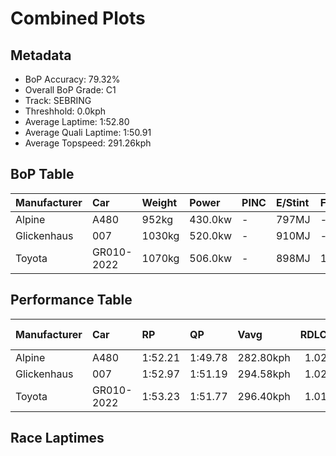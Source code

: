 # Combined Plots

## Metadata

- BoP Accuracy: 79.32%
- Overall BoP Grade: C1
- Track: SEBRING
- Threshhold: 0.0kph
- Average Laptime: 1:52.80
- Average Quali Laptime: 1:50.91
- Average Topspeed: 291.26kph

## BoP Table
| Manufacturer   | Car        | Weight   | Power   | PINC   | E/Stint   | FDS    | RDP    | QDP    | TDP    |
|:---------------|:-----------|:---------|:--------|:-------|:----------|:-------|:-------|:-------|:-------|
| Alpine         | A480       | 952kg    | 430.0kw | -      | 797MJ     | -      | 51.55% | 50.00% | 70.50% |
| Glickenhaus    | 007        | 1030kg   | 520.0kw | -      | 910MJ     | -      | 45.60% | 50.00% | 69.65% |
| Toyota         | GR010-2022 | 1070kg   | 506.0kw | -      | 898MJ     | 190kph | 51.64% | 50.00% | 10.34% |

## Performance Table
| Manufacturer   | Car        | RP      | QP      | Vavg      |   RDLC | BOP-Grade   | Match   |
|:---------------|:-----------|:--------|:--------|:----------|-------:|:------------|:--------|
| Alpine         | A480       | 1:52.21 | 1:49.78 | 282.80kph |   1.02 | -B1         | 87.00%  |
| Glickenhaus    | 007        | 1:52.97 | 1:51.19 | 294.58kph |   1.02 | +B2         | 84.09%  |
| Toyota         | GR010-2022 | 1:53.23 | 1:51.77 | 296.40kph |   1.01 | +D1         | 66.88%  |

## Race Laptimes
<div>                        <script type="text/javascript">window.PlotlyConfig = {MathJaxConfig: 'local'};</script>
        <script charset="utf-8" src="https://cdn.plot.ly/plotly-3.0.1.min.js"></script>                <div id="e0410d00-b90f-48a1-b5f9-2fab3c4a5364" class="plotly-graph-div" style="height:100%; width:100%;"></div>            <script type="text/javascript">                window.PLOTLYENV=window.PLOTLYENV || {};                                if (document.getElementById("e0410d00-b90f-48a1-b5f9-2fab3c4a5364")) {                    Plotly.newPlot(                        "e0410d00-b90f-48a1-b5f9-2fab3c4a5364",                        [{"box":{"visible":true},"line":{"color":"rgb(128,181,255)"},"name":"A480","points":false,"y":[111.66257425788696,111.29154821664737,110.83310234103351,110.97033115080706,111.32306001741019,111.46130533688577,112.32127254480001,111.89027243114086,111.87197525650438,111.56702234589649,112.13220174022312,111.77134079600378,111.62597990861403,112.79801559505034,112.79394955624224,112.71161227037811,112.81936229879288,112.42190700530061,112.99420196754141,112.36193293288106,111.95634556177257,112.49814523295258,112.82444484730301,111.8801073341206,112.53270656282147,112.74820661965106,112.02038567300022,112.33550368062838,112.14033381783933,111.70933370418018,112.45545182546746,112.91084817197526,112.96472318618265,112.4137749276844,112.41987398589656,112.69636462484772,111.3738855025115,111.46232184658778,112.29281027314326,112.64858866885248,112.9199967592935,112.17591165741024,112.13321824992514,111.17363309121231,112.65265470766059,112.94947554065227,112.29687631195138,112.38124661721956,112.3090744283757,112.34871830675472,112.16473005068796,112.43003908291682,112.94642601154618,112.7421075614389,112.29484329254733,111.5395765839418,111.71543276239234,111.92483376100975,111.43284306522901,112.35481736496688,111.37286899280946,112.99623498694547,112.39954379185603,112.23893525893587,112.54795420835187,112.53880562103363,112.13626777903121,112.14846589545553,112.06409559018735,112.1006899394603,112.82241182789899,112.45138578665937,112.60182922255926,112.33245415152231,112.3294046224162,112.46764994189178,111.73779597583692,112.30602489926962,112.69839764425176,112.94642601154618,112.93626091452592,111.92991630951988,111.69002001984168,111.91975121249962,111.70120162656397,111.40031475476418,112.84782457044963,111.65444218027076,111.80183608706456,112.67501792110515,111.33830766294058,112.86815476449016,111.78048938332202,112.04884794465696,112.37819708811348,111.95837858117662,112.51644240758905,111.89332196024692,112.98098734141507,112.57844949941266],"type":"violin"},{"box":{"visible":true},"line":{"color":"rgb(255,85,0)"},"name":"007","points":false,"y":[112.44122068963912,112.54388816954378,112.29890933135542,111.94719697445431,111.93398234832799,112.19929138055686,112.55506977626607,113.18937183033047,112.5794660091147,112.2013243999609,112.52864052401337,113.22494966990138,113.45976341106945,113.3723435766952,112.76650379428753,112.92202977869755,113.1365133258251,113.55226579395385,112.86002268687395,112.99725149664751,112.97590479290494,112.81631276968682,113.12634822880484,112.8122467308787,112.862055706278,113.16090955867374,113.75353471495507,112.99826800634952,113.05417603996098,113.78809604482396,113.23104872811354,113.70677526866186,113.20766900496695,113.39673980954385,112.74109105173686,113.38047565431141,113.42011953269044,113.67627997760107,113.80334369035435,112.73702501292877,113.37539310580127,113.17920673331021,113.63663609922203,113.10093548625419,113.77386490899559,113.11008407357241,113.51872097378698,113.57869504620655,112.66180329497881,113.26256052887636,113.00843310336978,113.58784363352477,113.70372573955578,113.02368074890018,113.41503698418032,113.51668795438293,113.48314313421606,113.37945914460938,112.6496051785545,113.6193554342876,112.98911941903128,112.47679852921004,112.88340241002055,112.90576562346513,112.67705094050922,112.83359343462126,112.25824894327438,112.9047491137631,111.89535497965099,112.75328916816117,113.61630590518152,113.27679166470473,113.28187421321486,112.70246368305988,113.06535764668325,111.702218136266,113.286956761725,112.06714511929343,113.68644507462133,112.65773725617072,111.71543276239234,112.05088096406101,113.32456762069998,112.05901304167723,112.6109778098775,112.79699908534832,112.70957925097404,112.00717104687388],"type":"violin"},{"box":{"visible":true},"line":{"color":"rgb(26,1,0)"},"name":"GR010-2022","points":false,"y":[113.51973748348901,112.84884108015164,112.85189060925774,112.55506977626607,112.50932683967487,112.73804152263078,113.34489781474048,112.62622545540789,113.07145670489541,112.27552960820883,112.0966239006522,112.23995176863791,113.7047422492578,113.6549332738585,113.1131336026785,113.14871144224942,112.81936229879288,112.15964750217782,113.09077038923391,113.15582701016359,113.09585293774404,113.55023277454981,113.73828706942466,113.30220440725539,112.95354157946036,113.34998036325062,113.79521161273814,113.59394269173693,113.16904163628995,113.81147576797055,112.99928451605155,112.73905803233282,113.22088363109329,113.3337162080182,113.76268330227329,112.69738113454973,112.68924905693353,112.93321138541982,113.42723510060463,113.50957238646875,113.60004174994909,112.85290711895978,112.93931044363198,112.65875376587275,113.25442845126014,113.2523954318561,113.27272562589661,113.69457715223754,113.74438612763682,113.63155355071191,113.5847941044187,112.65672074646868,113.41300396477625,113.69762668134362,113.69559366193955,113.42926812000867,113.46281294017555,113.44756529464513,113.6386691186261,112.88543542942459,112.54287165984175,112.17692816711227,112.46053437397761,112.59471365464508,113.31643554308376,113.49534125064038,113.31846856248782,112.93931044363198,112.81123022117669,112.99725149664751,112.48086456801813,112.89865005555095,113.3723435766952,113.209702024371,113.23816429602773,113.34794734384657,113.27679166470473,112.75532218756524,112.82444484730301,112.7614212457774,113.70372573955578,112.71669481888823,113.36726102818508,113.64985072534839,113.7006762104497,113.7972446321422,113.53701814842346,113.15277748105751,113.76878236048545,113.78403000601585,113.80334369035435,113.29813836844728,113.80740972916246,113.44858180434717,113.66509837087878,113.77081537988951,113.76776585078343,113.51973748348901,113.74235310823279,113.7047422492578,113.72507244329833,113.25544496096218,112.8386759831314,113.19343786913856,113.25544496096218,112.77463587190374,113.56141438127209,113.17412418480006,113.27984119381081,113.0592585884711,113.19445437884059,113.26357703857839,113.45163133345326,113.6620488417727,113.74032008882872,113.76674934108141,113.5847941044187,113.66408186117674,113.56446391037817,113.65290025445447,113.62342147309569,113.80842623886448,113.69965970074767,113.61732241488353,113.43536717822083,113.55124928425182,112.8773033518084,113.6193554342876,112.79801559505034,112.9199967592935,113.6386691186261,113.39470679013978,113.63358657011595,113.6152893954795,113.43638368792286,113.61020684696936,113.75760075376317,113.36522800878102,113.64578468654027,113.2605275094723,113.1131336026785,113.65188374475242,113.10398501536025,113.01859820039004,112.77056983309562,113.02164772949614,112.82546135700505,113.05519254966299,112.69128207633757,112.23486922012778,112.60487875166535,112.68619952782744,113.33778224682631,113.42418557149854,113.72812197240441,112.34465226794663,112.67400141140313],"type":"violin"}],                        {"template":{"data":{"histogram2dcontour":[{"type":"histogram2dcontour","colorbar":{"outlinewidth":0,"ticks":""},"colorscale":[[0.0,"#0d0887"],[0.1111111111111111,"#46039f"],[0.2222222222222222,"#7201a8"],[0.3333333333333333,"#9c179e"],[0.4444444444444444,"#bd3786"],[0.5555555555555556,"#d8576b"],[0.6666666666666666,"#ed7953"],[0.7777777777777778,"#fb9f3a"],[0.8888888888888888,"#fdca26"],[1.0,"#f0f921"]]}],"choropleth":[{"type":"choropleth","colorbar":{"outlinewidth":0,"ticks":""}}],"histogram2d":[{"type":"histogram2d","colorbar":{"outlinewidth":0,"ticks":""},"colorscale":[[0.0,"#0d0887"],[0.1111111111111111,"#46039f"],[0.2222222222222222,"#7201a8"],[0.3333333333333333,"#9c179e"],[0.4444444444444444,"#bd3786"],[0.5555555555555556,"#d8576b"],[0.6666666666666666,"#ed7953"],[0.7777777777777778,"#fb9f3a"],[0.8888888888888888,"#fdca26"],[1.0,"#f0f921"]]}],"heatmap":[{"type":"heatmap","colorbar":{"outlinewidth":0,"ticks":""},"colorscale":[[0.0,"#0d0887"],[0.1111111111111111,"#46039f"],[0.2222222222222222,"#7201a8"],[0.3333333333333333,"#9c179e"],[0.4444444444444444,"#bd3786"],[0.5555555555555556,"#d8576b"],[0.6666666666666666,"#ed7953"],[0.7777777777777778,"#fb9f3a"],[0.8888888888888888,"#fdca26"],[1.0,"#f0f921"]]}],"contourcarpet":[{"type":"contourcarpet","colorbar":{"outlinewidth":0,"ticks":""}}],"contour":[{"type":"contour","colorbar":{"outlinewidth":0,"ticks":""},"colorscale":[[0.0,"#0d0887"],[0.1111111111111111,"#46039f"],[0.2222222222222222,"#7201a8"],[0.3333333333333333,"#9c179e"],[0.4444444444444444,"#bd3786"],[0.5555555555555556,"#d8576b"],[0.6666666666666666,"#ed7953"],[0.7777777777777778,"#fb9f3a"],[0.8888888888888888,"#fdca26"],[1.0,"#f0f921"]]}],"surface":[{"type":"surface","colorbar":{"outlinewidth":0,"ticks":""},"colorscale":[[0.0,"#0d0887"],[0.1111111111111111,"#46039f"],[0.2222222222222222,"#7201a8"],[0.3333333333333333,"#9c179e"],[0.4444444444444444,"#bd3786"],[0.5555555555555556,"#d8576b"],[0.6666666666666666,"#ed7953"],[0.7777777777777778,"#fb9f3a"],[0.8888888888888888,"#fdca26"],[1.0,"#f0f921"]]}],"mesh3d":[{"type":"mesh3d","colorbar":{"outlinewidth":0,"ticks":""}}],"scatter":[{"fillpattern":{"fillmode":"overlay","size":10,"solidity":0.2},"type":"scatter"}],"parcoords":[{"type":"parcoords","line":{"colorbar":{"outlinewidth":0,"ticks":""}}}],"scatterpolargl":[{"type":"scatterpolargl","marker":{"colorbar":{"outlinewidth":0,"ticks":""}}}],"bar":[{"error_x":{"color":"#2a3f5f"},"error_y":{"color":"#2a3f5f"},"marker":{"line":{"color":"#E5ECF6","width":0.5},"pattern":{"fillmode":"overlay","size":10,"solidity":0.2}},"type":"bar"}],"scattergeo":[{"type":"scattergeo","marker":{"colorbar":{"outlinewidth":0,"ticks":""}}}],"scatterpolar":[{"type":"scatterpolar","marker":{"colorbar":{"outlinewidth":0,"ticks":""}}}],"histogram":[{"marker":{"pattern":{"fillmode":"overlay","size":10,"solidity":0.2}},"type":"histogram"}],"scattergl":[{"type":"scattergl","marker":{"colorbar":{"outlinewidth":0,"ticks":""}}}],"scatter3d":[{"type":"scatter3d","line":{"colorbar":{"outlinewidth":0,"ticks":""}},"marker":{"colorbar":{"outlinewidth":0,"ticks":""}}}],"scattermap":[{"type":"scattermap","marker":{"colorbar":{"outlinewidth":0,"ticks":""}}}],"scattermapbox":[{"type":"scattermapbox","marker":{"colorbar":{"outlinewidth":0,"ticks":""}}}],"scatterternary":[{"type":"scatterternary","marker":{"colorbar":{"outlinewidth":0,"ticks":""}}}],"scattercarpet":[{"type":"scattercarpet","marker":{"colorbar":{"outlinewidth":0,"ticks":""}}}],"carpet":[{"aaxis":{"endlinecolor":"#2a3f5f","gridcolor":"white","linecolor":"white","minorgridcolor":"white","startlinecolor":"#2a3f5f"},"baxis":{"endlinecolor":"#2a3f5f","gridcolor":"white","linecolor":"white","minorgridcolor":"white","startlinecolor":"#2a3f5f"},"type":"carpet"}],"table":[{"cells":{"fill":{"color":"#EBF0F8"},"line":{"color":"white"}},"header":{"fill":{"color":"#C8D4E3"},"line":{"color":"white"}},"type":"table"}],"barpolar":[{"marker":{"line":{"color":"#E5ECF6","width":0.5},"pattern":{"fillmode":"overlay","size":10,"solidity":0.2}},"type":"barpolar"}],"pie":[{"automargin":true,"type":"pie"}]},"layout":{"autotypenumbers":"strict","colorway":["#636efa","#EF553B","#00cc96","#ab63fa","#FFA15A","#19d3f3","#FF6692","#B6E880","#FF97FF","#FECB52"],"font":{"color":"#2a3f5f"},"hovermode":"closest","hoverlabel":{"align":"left"},"paper_bgcolor":"white","plot_bgcolor":"#E5ECF6","polar":{"bgcolor":"#E5ECF6","angularaxis":{"gridcolor":"white","linecolor":"white","ticks":""},"radialaxis":{"gridcolor":"white","linecolor":"white","ticks":""}},"ternary":{"bgcolor":"#E5ECF6","aaxis":{"gridcolor":"white","linecolor":"white","ticks":""},"baxis":{"gridcolor":"white","linecolor":"white","ticks":""},"caxis":{"gridcolor":"white","linecolor":"white","ticks":""}},"coloraxis":{"colorbar":{"outlinewidth":0,"ticks":""}},"colorscale":{"sequential":[[0.0,"#0d0887"],[0.1111111111111111,"#46039f"],[0.2222222222222222,"#7201a8"],[0.3333333333333333,"#9c179e"],[0.4444444444444444,"#bd3786"],[0.5555555555555556,"#d8576b"],[0.6666666666666666,"#ed7953"],[0.7777777777777778,"#fb9f3a"],[0.8888888888888888,"#fdca26"],[1.0,"#f0f921"]],"sequentialminus":[[0.0,"#0d0887"],[0.1111111111111111,"#46039f"],[0.2222222222222222,"#7201a8"],[0.3333333333333333,"#9c179e"],[0.4444444444444444,"#bd3786"],[0.5555555555555556,"#d8576b"],[0.6666666666666666,"#ed7953"],[0.7777777777777778,"#fb9f3a"],[0.8888888888888888,"#fdca26"],[1.0,"#f0f921"]],"diverging":[[0,"#8e0152"],[0.1,"#c51b7d"],[0.2,"#de77ae"],[0.3,"#f1b6da"],[0.4,"#fde0ef"],[0.5,"#f7f7f7"],[0.6,"#e6f5d0"],[0.7,"#b8e186"],[0.8,"#7fbc41"],[0.9,"#4d9221"],[1,"#276419"]]},"xaxis":{"gridcolor":"white","linecolor":"white","ticks":"","title":{"standoff":15},"zerolinecolor":"white","automargin":true,"zerolinewidth":2},"yaxis":{"gridcolor":"white","linecolor":"white","ticks":"","title":{"standoff":15},"zerolinecolor":"white","automargin":true,"zerolinewidth":2},"scene":{"xaxis":{"backgroundcolor":"#E5ECF6","gridcolor":"white","linecolor":"white","showbackground":true,"ticks":"","zerolinecolor":"white","gridwidth":2},"yaxis":{"backgroundcolor":"#E5ECF6","gridcolor":"white","linecolor":"white","showbackground":true,"ticks":"","zerolinecolor":"white","gridwidth":2},"zaxis":{"backgroundcolor":"#E5ECF6","gridcolor":"white","linecolor":"white","showbackground":true,"ticks":"","zerolinecolor":"white","gridwidth":2}},"shapedefaults":{"line":{"color":"#2a3f5f"}},"annotationdefaults":{"arrowcolor":"#2a3f5f","arrowhead":0,"arrowwidth":1},"geo":{"bgcolor":"white","landcolor":"#E5ECF6","subunitcolor":"white","showland":true,"showlakes":true,"lakecolor":"white"},"title":{"x":0.05},"mapbox":{"style":"light"}}},"xaxis":{"showticklabels":false,"title":{}}},                        {"responsive": true}                    )                };            </script>        </div>

## Quali Laptimes
<div>                        <script type="text/javascript">window.PlotlyConfig = {MathJaxConfig: 'local'};</script>
        <script charset="utf-8" src="https://cdn.plot.ly/plotly-3.0.1.min.js"></script>                <div id="5a5e9ce8-cf13-4c0f-94f0-601037e5e2fd" class="plotly-graph-div" style="height:100%; width:100%;"></div>            <script type="text/javascript">                window.PLOTLYENV=window.PLOTLYENV || {};                                if (document.getElementById("5a5e9ce8-cf13-4c0f-94f0-601037e5e2fd")) {                    Plotly.newPlot(                        "5a5e9ce8-cf13-4c0f-94f0-601037e5e2fd",                        [{"box":{"visible":true},"line":{"color":"rgb(128,181,255)"},"name":"A480","points":false,"y":[107.393],"type":"violin"},{"box":{"visible":true},"line":{"color":"rgb(255,85,0)"},"name":"007","points":false,"y":[108.74099999999999],"type":"violin"},{"box":{"visible":true},"line":{"color":"rgb(26,1,0)"},"name":"GR010-2022","points":false,"y":[109.561,109.362,109.214],"type":"violin"}],                        {"template":{"data":{"histogram2dcontour":[{"type":"histogram2dcontour","colorbar":{"outlinewidth":0,"ticks":""},"colorscale":[[0.0,"#0d0887"],[0.1111111111111111,"#46039f"],[0.2222222222222222,"#7201a8"],[0.3333333333333333,"#9c179e"],[0.4444444444444444,"#bd3786"],[0.5555555555555556,"#d8576b"],[0.6666666666666666,"#ed7953"],[0.7777777777777778,"#fb9f3a"],[0.8888888888888888,"#fdca26"],[1.0,"#f0f921"]]}],"choropleth":[{"type":"choropleth","colorbar":{"outlinewidth":0,"ticks":""}}],"histogram2d":[{"type":"histogram2d","colorbar":{"outlinewidth":0,"ticks":""},"colorscale":[[0.0,"#0d0887"],[0.1111111111111111,"#46039f"],[0.2222222222222222,"#7201a8"],[0.3333333333333333,"#9c179e"],[0.4444444444444444,"#bd3786"],[0.5555555555555556,"#d8576b"],[0.6666666666666666,"#ed7953"],[0.7777777777777778,"#fb9f3a"],[0.8888888888888888,"#fdca26"],[1.0,"#f0f921"]]}],"heatmap":[{"type":"heatmap","colorbar":{"outlinewidth":0,"ticks":""},"colorscale":[[0.0,"#0d0887"],[0.1111111111111111,"#46039f"],[0.2222222222222222,"#7201a8"],[0.3333333333333333,"#9c179e"],[0.4444444444444444,"#bd3786"],[0.5555555555555556,"#d8576b"],[0.6666666666666666,"#ed7953"],[0.7777777777777778,"#fb9f3a"],[0.8888888888888888,"#fdca26"],[1.0,"#f0f921"]]}],"contourcarpet":[{"type":"contourcarpet","colorbar":{"outlinewidth":0,"ticks":""}}],"contour":[{"type":"contour","colorbar":{"outlinewidth":0,"ticks":""},"colorscale":[[0.0,"#0d0887"],[0.1111111111111111,"#46039f"],[0.2222222222222222,"#7201a8"],[0.3333333333333333,"#9c179e"],[0.4444444444444444,"#bd3786"],[0.5555555555555556,"#d8576b"],[0.6666666666666666,"#ed7953"],[0.7777777777777778,"#fb9f3a"],[0.8888888888888888,"#fdca26"],[1.0,"#f0f921"]]}],"surface":[{"type":"surface","colorbar":{"outlinewidth":0,"ticks":""},"colorscale":[[0.0,"#0d0887"],[0.1111111111111111,"#46039f"],[0.2222222222222222,"#7201a8"],[0.3333333333333333,"#9c179e"],[0.4444444444444444,"#bd3786"],[0.5555555555555556,"#d8576b"],[0.6666666666666666,"#ed7953"],[0.7777777777777778,"#fb9f3a"],[0.8888888888888888,"#fdca26"],[1.0,"#f0f921"]]}],"mesh3d":[{"type":"mesh3d","colorbar":{"outlinewidth":0,"ticks":""}}],"scatter":[{"fillpattern":{"fillmode":"overlay","size":10,"solidity":0.2},"type":"scatter"}],"parcoords":[{"type":"parcoords","line":{"colorbar":{"outlinewidth":0,"ticks":""}}}],"scatterpolargl":[{"type":"scatterpolargl","marker":{"colorbar":{"outlinewidth":0,"ticks":""}}}],"bar":[{"error_x":{"color":"#2a3f5f"},"error_y":{"color":"#2a3f5f"},"marker":{"line":{"color":"#E5ECF6","width":0.5},"pattern":{"fillmode":"overlay","size":10,"solidity":0.2}},"type":"bar"}],"scattergeo":[{"type":"scattergeo","marker":{"colorbar":{"outlinewidth":0,"ticks":""}}}],"scatterpolar":[{"type":"scatterpolar","marker":{"colorbar":{"outlinewidth":0,"ticks":""}}}],"histogram":[{"marker":{"pattern":{"fillmode":"overlay","size":10,"solidity":0.2}},"type":"histogram"}],"scattergl":[{"type":"scattergl","marker":{"colorbar":{"outlinewidth":0,"ticks":""}}}],"scatter3d":[{"type":"scatter3d","line":{"colorbar":{"outlinewidth":0,"ticks":""}},"marker":{"colorbar":{"outlinewidth":0,"ticks":""}}}],"scattermap":[{"type":"scattermap","marker":{"colorbar":{"outlinewidth":0,"ticks":""}}}],"scattermapbox":[{"type":"scattermapbox","marker":{"colorbar":{"outlinewidth":0,"ticks":""}}}],"scatterternary":[{"type":"scatterternary","marker":{"colorbar":{"outlinewidth":0,"ticks":""}}}],"scattercarpet":[{"type":"scattercarpet","marker":{"colorbar":{"outlinewidth":0,"ticks":""}}}],"carpet":[{"aaxis":{"endlinecolor":"#2a3f5f","gridcolor":"white","linecolor":"white","minorgridcolor":"white","startlinecolor":"#2a3f5f"},"baxis":{"endlinecolor":"#2a3f5f","gridcolor":"white","linecolor":"white","minorgridcolor":"white","startlinecolor":"#2a3f5f"},"type":"carpet"}],"table":[{"cells":{"fill":{"color":"#EBF0F8"},"line":{"color":"white"}},"header":{"fill":{"color":"#C8D4E3"},"line":{"color":"white"}},"type":"table"}],"barpolar":[{"marker":{"line":{"color":"#E5ECF6","width":0.5},"pattern":{"fillmode":"overlay","size":10,"solidity":0.2}},"type":"barpolar"}],"pie":[{"automargin":true,"type":"pie"}]},"layout":{"autotypenumbers":"strict","colorway":["#636efa","#EF553B","#00cc96","#ab63fa","#FFA15A","#19d3f3","#FF6692","#B6E880","#FF97FF","#FECB52"],"font":{"color":"#2a3f5f"},"hovermode":"closest","hoverlabel":{"align":"left"},"paper_bgcolor":"white","plot_bgcolor":"#E5ECF6","polar":{"bgcolor":"#E5ECF6","angularaxis":{"gridcolor":"white","linecolor":"white","ticks":""},"radialaxis":{"gridcolor":"white","linecolor":"white","ticks":""}},"ternary":{"bgcolor":"#E5ECF6","aaxis":{"gridcolor":"white","linecolor":"white","ticks":""},"baxis":{"gridcolor":"white","linecolor":"white","ticks":""},"caxis":{"gridcolor":"white","linecolor":"white","ticks":""}},"coloraxis":{"colorbar":{"outlinewidth":0,"ticks":""}},"colorscale":{"sequential":[[0.0,"#0d0887"],[0.1111111111111111,"#46039f"],[0.2222222222222222,"#7201a8"],[0.3333333333333333,"#9c179e"],[0.4444444444444444,"#bd3786"],[0.5555555555555556,"#d8576b"],[0.6666666666666666,"#ed7953"],[0.7777777777777778,"#fb9f3a"],[0.8888888888888888,"#fdca26"],[1.0,"#f0f921"]],"sequentialminus":[[0.0,"#0d0887"],[0.1111111111111111,"#46039f"],[0.2222222222222222,"#7201a8"],[0.3333333333333333,"#9c179e"],[0.4444444444444444,"#bd3786"],[0.5555555555555556,"#d8576b"],[0.6666666666666666,"#ed7953"],[0.7777777777777778,"#fb9f3a"],[0.8888888888888888,"#fdca26"],[1.0,"#f0f921"]],"diverging":[[0,"#8e0152"],[0.1,"#c51b7d"],[0.2,"#de77ae"],[0.3,"#f1b6da"],[0.4,"#fde0ef"],[0.5,"#f7f7f7"],[0.6,"#e6f5d0"],[0.7,"#b8e186"],[0.8,"#7fbc41"],[0.9,"#4d9221"],[1,"#276419"]]},"xaxis":{"gridcolor":"white","linecolor":"white","ticks":"","title":{"standoff":15},"zerolinecolor":"white","automargin":true,"zerolinewidth":2},"yaxis":{"gridcolor":"white","linecolor":"white","ticks":"","title":{"standoff":15},"zerolinecolor":"white","automargin":true,"zerolinewidth":2},"scene":{"xaxis":{"backgroundcolor":"#E5ECF6","gridcolor":"white","linecolor":"white","showbackground":true,"ticks":"","zerolinecolor":"white","gridwidth":2},"yaxis":{"backgroundcolor":"#E5ECF6","gridcolor":"white","linecolor":"white","showbackground":true,"ticks":"","zerolinecolor":"white","gridwidth":2},"zaxis":{"backgroundcolor":"#E5ECF6","gridcolor":"white","linecolor":"white","showbackground":true,"ticks":"","zerolinecolor":"white","gridwidth":2}},"shapedefaults":{"line":{"color":"#2a3f5f"}},"annotationdefaults":{"arrowcolor":"#2a3f5f","arrowhead":0,"arrowwidth":1},"geo":{"bgcolor":"white","landcolor":"#E5ECF6","subunitcolor":"white","showland":true,"showlakes":true,"lakecolor":"white"},"title":{"x":0.05},"mapbox":{"style":"light"}}},"xaxis":{"showticklabels":false,"title":{}}},                        {"responsive": true}                    )                };            </script>        </div>

## Topspeeds
<div>                        <script type="text/javascript">window.PlotlyConfig = {MathJaxConfig: 'local'};</script>
        <script charset="utf-8" src="https://cdn.plot.ly/plotly-3.0.1.min.js"></script>                <div id="110fcb85-85ed-434a-a046-e2f23102b7a2" class="plotly-graph-div" style="height:100%; width:100%;"></div>            <script type="text/javascript">                window.PLOTLYENV=window.PLOTLYENV || {};                                if (document.getElementById("110fcb85-85ed-434a-a046-e2f23102b7a2")) {                    Plotly.newPlot(                        "110fcb85-85ed-434a-a046-e2f23102b7a2",                        [{"box":{"visible":true},"line":{"color":"rgb(128,181,255)"},"name":"A480","points":false,"y":[281.47294867456014,281.47294867456014,281.9752201746932,283.1806717750125,281.47294867456014,282.57794597485287,281.9752201746932,281.9752201746932,281.9752201746932,281.9752201746932,281.9752201746932,283.7833975751722,281.9752201746932,282.57794597485287,282.57794597485287,284.38612337533186,283.7833975751722,283.7833975751722,283.7833975751722,285.49112067562453,281.9752201746932,281.47294867456014,281.9752201746932,283.1806717750125,280.87022287440055,280.87022287440055,280.87022287440055,282.57794597485287,281.47294867456014,284.38612337533186,282.57794597485287,281.9752201746932,282.57794597485287,282.57794597485287,284.38612337533186,281.47294867456014,281.47294867456014,280.87022287440055,281.9752201746932,282.57794597485287,283.1806717750125,281.9752201746932,282.57794597485287,281.9752201746932,282.57794597485287,283.1806717750125,283.1806717750125,284.38612337533186,284.38612337533186,282.57794597485287,283.1806717750125,281.9752201746932,282.57794597485287,280.87022287440055,281.47294867456014,281.9752201746932,280.87022287440055,280.87022287440055,282.57794597485287,281.9752201746932,283.1806717750125,282.57794597485287,280.87022287440055,282.57794597485287,282.57794597485287,283.7833975751722,283.1806717750125,283.1806717750125,283.7833975751722,283.1806717750125,283.7833975751722,284.38612337533186,282.57794597485287,281.47294867456014,281.47294867456014,281.9752201746932,280.87022287440055,283.1806717750125,281.9752201746932,282.57794597485287,283.1806717750125,283.1806717750125,284.9888491754915,285.49112067562453,284.9888491754915,282.57794597485287,284.9888491754915,284.38612337533186,280.87022287440055,281.9752201746932,280.87022287440055,281.9752201746932,283.7833975751722,280.87022287440055,282.57794597485287,283.7833975751722,284.9888491754915,281.9752201746932,283.7833975751722,281.9752201746932,283.1806717750125,283.7833975751722,281.9752201746932,283.1806717750125,281.9752201746932,284.38612337533186,281.9752201746932,283.7833975751722,284.38612337533186,281.47294867456014,281.47294867456014,281.9752201746932,282.57794597485287,283.1806717750125,283.7833975751722,283.7833975751722,284.38612337533186,284.38612337533186,284.38612337533186,282.57794597485287,283.1806717750125,281.47294867456014,283.1806717750125,282.57794597485287,284.38612337533186,286.09384647578423,283.7833975751722,285.49112067562453,280.87022287440055,283.1806717750125,282.57794597485287,281.47294867456014,282.57794597485287,283.1806717750125,281.47294867456014,283.1806717750125,283.1806717750125,284.9888491754915,284.38612337533186,284.9888491754915,284.38612337533186],"type":"violin"},{"box":{"visible":true},"line":{"color":"rgb(255,85,0)"},"name":"007","points":false,"y":[294.130190477913,293.5274646777533,293.5274646777533,294.130190477913,294.130190477913,294.130190477913,293.5274646777533,294.130190477913,294.130190477913,294.130190477913,294.73291627807265,294.73291627807265,296.6415479785782,294.73291627807265,295.4360963782589,294.73291627807265,296.03882217841857,296.03882217841857,296.6415479785782,296.6415479785782,297.9474538789242,292.8242845775671,292.8242845775671,294.130190477913,293.5274646777533,294.73291627807265,294.130190477913,294.130190477913,294.130190477913,294.73291627807265,296.03882217841857,294.73291627807265,296.03882217841857,294.73291627807265,295.4360963782589,296.03882217841857,296.03882217841857,297.3447280787645,296.03882217841857,295.4360963782589,296.6415479785782,295.4360963782589,296.03882217841857,292.8242845775671,292.8242845775671,293.5274646777533,292.8242845775671,294.73291627807265,294.73291627807265,293.5274646777533,294.130190477913,294.130190477913,294.130190477913,295.4360963782589,294.130190477913,295.4360963782589,295.4360963782589,296.03882217841857,295.4360963782589,295.4360963782589,294.73291627807265,294.73291627807265,295.4360963782589,295.4360963782589,296.6415479785782,296.03882217841857,294.73291627807265,292.8242845775671,293.5274646777533,294.73291627807265,293.5274646777533,293.5274646777533,293.5274646777533,294.130190477913,293.5274646777533,294.73291627807265,294.130190477913,294.130190477913,294.130190477913,294.130190477913,294.73291627807265,297.3447280787645,296.03882217841857,298.6506339791104,295.4360963782589,295.4360963782589,292.8242845775671,292.8242845775671,293.5274646777533,292.8242845775671,293.5274646777533,293.5274646777533,293.5274646777533,294.73291627807265,295.4360963782589,292.8242845775671,294.130190477913,293.5274646777533,294.130190477913,294.130190477913,297.3447280787645,294.130190477913,294.73291627807265,296.03882217841857,297.9474538789242,292.8242845775671,292.8242845775671,292.8242845775671,294.130190477913,292.8242845775671,293.5274646777533,293.5274646777533,293.5274646777533,293.5274646777533,294.130190477913,294.130190477913,295.4360963782589,296.6415479785782,294.73291627807265,294.73291627807265,294.73291627807265,296.6415479785782,294.73291627807265,293.5274646777533,294.130190477913,293.5274646777533,293.5274646777533,292.8242845775671,293.5274646777533,292.8242845775671,295.4360963782589,294.130190477913,293.5274646777533,293.5274646777533,293.5274646777533,294.130190477913,295.4360963782589,294.130190477913,294.73291627807265,295.4360963782589],"type":"violin"},{"box":{"visible":true},"line":{"color":"rgb(26,1,0)"},"name":"GR010-2022","points":false,"y":[297.9474538789242,295.4360963782589,295.4360963782589,296.03882217841857,299.25335977927006,296.03882217841857,296.6415479785782,297.3447280787645,301.26244577980225,295.4360963782589,295.4360963782589,296.6415479785782,296.03882217841857,296.03882217841857,297.3447280787645,295.4360963782589,296.6415479785782,296.03882217841857,297.3447280787645,295.4360963782589,296.6415479785782,296.03882217841857,296.03882217841857,295.4360963782589,297.3447280787645,296.03882217841857,295.4360963782589,296.03882217841857,295.4360963782589,295.4360963782589,297.3447280787645,295.4360963782589,295.4360963782589],"type":"violin"}],                        {"template":{"data":{"histogram2dcontour":[{"type":"histogram2dcontour","colorbar":{"outlinewidth":0,"ticks":""},"colorscale":[[0.0,"#0d0887"],[0.1111111111111111,"#46039f"],[0.2222222222222222,"#7201a8"],[0.3333333333333333,"#9c179e"],[0.4444444444444444,"#bd3786"],[0.5555555555555556,"#d8576b"],[0.6666666666666666,"#ed7953"],[0.7777777777777778,"#fb9f3a"],[0.8888888888888888,"#fdca26"],[1.0,"#f0f921"]]}],"choropleth":[{"type":"choropleth","colorbar":{"outlinewidth":0,"ticks":""}}],"histogram2d":[{"type":"histogram2d","colorbar":{"outlinewidth":0,"ticks":""},"colorscale":[[0.0,"#0d0887"],[0.1111111111111111,"#46039f"],[0.2222222222222222,"#7201a8"],[0.3333333333333333,"#9c179e"],[0.4444444444444444,"#bd3786"],[0.5555555555555556,"#d8576b"],[0.6666666666666666,"#ed7953"],[0.7777777777777778,"#fb9f3a"],[0.8888888888888888,"#fdca26"],[1.0,"#f0f921"]]}],"heatmap":[{"type":"heatmap","colorbar":{"outlinewidth":0,"ticks":""},"colorscale":[[0.0,"#0d0887"],[0.1111111111111111,"#46039f"],[0.2222222222222222,"#7201a8"],[0.3333333333333333,"#9c179e"],[0.4444444444444444,"#bd3786"],[0.5555555555555556,"#d8576b"],[0.6666666666666666,"#ed7953"],[0.7777777777777778,"#fb9f3a"],[0.8888888888888888,"#fdca26"],[1.0,"#f0f921"]]}],"contourcarpet":[{"type":"contourcarpet","colorbar":{"outlinewidth":0,"ticks":""}}],"contour":[{"type":"contour","colorbar":{"outlinewidth":0,"ticks":""},"colorscale":[[0.0,"#0d0887"],[0.1111111111111111,"#46039f"],[0.2222222222222222,"#7201a8"],[0.3333333333333333,"#9c179e"],[0.4444444444444444,"#bd3786"],[0.5555555555555556,"#d8576b"],[0.6666666666666666,"#ed7953"],[0.7777777777777778,"#fb9f3a"],[0.8888888888888888,"#fdca26"],[1.0,"#f0f921"]]}],"surface":[{"type":"surface","colorbar":{"outlinewidth":0,"ticks":""},"colorscale":[[0.0,"#0d0887"],[0.1111111111111111,"#46039f"],[0.2222222222222222,"#7201a8"],[0.3333333333333333,"#9c179e"],[0.4444444444444444,"#bd3786"],[0.5555555555555556,"#d8576b"],[0.6666666666666666,"#ed7953"],[0.7777777777777778,"#fb9f3a"],[0.8888888888888888,"#fdca26"],[1.0,"#f0f921"]]}],"mesh3d":[{"type":"mesh3d","colorbar":{"outlinewidth":0,"ticks":""}}],"scatter":[{"fillpattern":{"fillmode":"overlay","size":10,"solidity":0.2},"type":"scatter"}],"parcoords":[{"type":"parcoords","line":{"colorbar":{"outlinewidth":0,"ticks":""}}}],"scatterpolargl":[{"type":"scatterpolargl","marker":{"colorbar":{"outlinewidth":0,"ticks":""}}}],"bar":[{"error_x":{"color":"#2a3f5f"},"error_y":{"color":"#2a3f5f"},"marker":{"line":{"color":"#E5ECF6","width":0.5},"pattern":{"fillmode":"overlay","size":10,"solidity":0.2}},"type":"bar"}],"scattergeo":[{"type":"scattergeo","marker":{"colorbar":{"outlinewidth":0,"ticks":""}}}],"scatterpolar":[{"type":"scatterpolar","marker":{"colorbar":{"outlinewidth":0,"ticks":""}}}],"histogram":[{"marker":{"pattern":{"fillmode":"overlay","size":10,"solidity":0.2}},"type":"histogram"}],"scattergl":[{"type":"scattergl","marker":{"colorbar":{"outlinewidth":0,"ticks":""}}}],"scatter3d":[{"type":"scatter3d","line":{"colorbar":{"outlinewidth":0,"ticks":""}},"marker":{"colorbar":{"outlinewidth":0,"ticks":""}}}],"scattermap":[{"type":"scattermap","marker":{"colorbar":{"outlinewidth":0,"ticks":""}}}],"scattermapbox":[{"type":"scattermapbox","marker":{"colorbar":{"outlinewidth":0,"ticks":""}}}],"scatterternary":[{"type":"scatterternary","marker":{"colorbar":{"outlinewidth":0,"ticks":""}}}],"scattercarpet":[{"type":"scattercarpet","marker":{"colorbar":{"outlinewidth":0,"ticks":""}}}],"carpet":[{"aaxis":{"endlinecolor":"#2a3f5f","gridcolor":"white","linecolor":"white","minorgridcolor":"white","startlinecolor":"#2a3f5f"},"baxis":{"endlinecolor":"#2a3f5f","gridcolor":"white","linecolor":"white","minorgridcolor":"white","startlinecolor":"#2a3f5f"},"type":"carpet"}],"table":[{"cells":{"fill":{"color":"#EBF0F8"},"line":{"color":"white"}},"header":{"fill":{"color":"#C8D4E3"},"line":{"color":"white"}},"type":"table"}],"barpolar":[{"marker":{"line":{"color":"#E5ECF6","width":0.5},"pattern":{"fillmode":"overlay","size":10,"solidity":0.2}},"type":"barpolar"}],"pie":[{"automargin":true,"type":"pie"}]},"layout":{"autotypenumbers":"strict","colorway":["#636efa","#EF553B","#00cc96","#ab63fa","#FFA15A","#19d3f3","#FF6692","#B6E880","#FF97FF","#FECB52"],"font":{"color":"#2a3f5f"},"hovermode":"closest","hoverlabel":{"align":"left"},"paper_bgcolor":"white","plot_bgcolor":"#E5ECF6","polar":{"bgcolor":"#E5ECF6","angularaxis":{"gridcolor":"white","linecolor":"white","ticks":""},"radialaxis":{"gridcolor":"white","linecolor":"white","ticks":""}},"ternary":{"bgcolor":"#E5ECF6","aaxis":{"gridcolor":"white","linecolor":"white","ticks":""},"baxis":{"gridcolor":"white","linecolor":"white","ticks":""},"caxis":{"gridcolor":"white","linecolor":"white","ticks":""}},"coloraxis":{"colorbar":{"outlinewidth":0,"ticks":""}},"colorscale":{"sequential":[[0.0,"#0d0887"],[0.1111111111111111,"#46039f"],[0.2222222222222222,"#7201a8"],[0.3333333333333333,"#9c179e"],[0.4444444444444444,"#bd3786"],[0.5555555555555556,"#d8576b"],[0.6666666666666666,"#ed7953"],[0.7777777777777778,"#fb9f3a"],[0.8888888888888888,"#fdca26"],[1.0,"#f0f921"]],"sequentialminus":[[0.0,"#0d0887"],[0.1111111111111111,"#46039f"],[0.2222222222222222,"#7201a8"],[0.3333333333333333,"#9c179e"],[0.4444444444444444,"#bd3786"],[0.5555555555555556,"#d8576b"],[0.6666666666666666,"#ed7953"],[0.7777777777777778,"#fb9f3a"],[0.8888888888888888,"#fdca26"],[1.0,"#f0f921"]],"diverging":[[0,"#8e0152"],[0.1,"#c51b7d"],[0.2,"#de77ae"],[0.3,"#f1b6da"],[0.4,"#fde0ef"],[0.5,"#f7f7f7"],[0.6,"#e6f5d0"],[0.7,"#b8e186"],[0.8,"#7fbc41"],[0.9,"#4d9221"],[1,"#276419"]]},"xaxis":{"gridcolor":"white","linecolor":"white","ticks":"","title":{"standoff":15},"zerolinecolor":"white","automargin":true,"zerolinewidth":2},"yaxis":{"gridcolor":"white","linecolor":"white","ticks":"","title":{"standoff":15},"zerolinecolor":"white","automargin":true,"zerolinewidth":2},"scene":{"xaxis":{"backgroundcolor":"#E5ECF6","gridcolor":"white","linecolor":"white","showbackground":true,"ticks":"","zerolinecolor":"white","gridwidth":2},"yaxis":{"backgroundcolor":"#E5ECF6","gridcolor":"white","linecolor":"white","showbackground":true,"ticks":"","zerolinecolor":"white","gridwidth":2},"zaxis":{"backgroundcolor":"#E5ECF6","gridcolor":"white","linecolor":"white","showbackground":true,"ticks":"","zerolinecolor":"white","gridwidth":2}},"shapedefaults":{"line":{"color":"#2a3f5f"}},"annotationdefaults":{"arrowcolor":"#2a3f5f","arrowhead":0,"arrowwidth":1},"geo":{"bgcolor":"white","landcolor":"#E5ECF6","subunitcolor":"white","showland":true,"showlakes":true,"lakecolor":"white"},"title":{"x":0.05},"mapbox":{"style":"light"}}},"xaxis":{"showticklabels":false,"title":{}}},                        {"responsive": true}                    )                };            </script>        </div>

## Laptimes Lineplot
<div>                        <script type="text/javascript">window.PlotlyConfig = {MathJaxConfig: 'local'};</script>
        <script charset="utf-8" src="https://cdn.plot.ly/plotly-3.0.1.min.js"></script>                <div id="9359ba80-6af5-4cdd-9235-b59a2476a2da" class="plotly-graph-div" style="height:100%; width:100%;"></div>            <script type="text/javascript">                window.PLOTLYENV=window.PLOTLYENV || {};                                if (document.getElementById("9359ba80-6af5-4cdd-9235-b59a2476a2da")) {                    Plotly.newPlot(                        "9359ba80-6af5-4cdd-9235-b59a2476a2da",                        [{"line":{"color":"rgb(128,181,255)"},"name":"A480","x":{"dtype":"f8","bdata":"AAAAAAAAAAB\u002fpUCtXynwP3+lQK1fKQBAPvjggw8+CEB\u002fpUCtXykQQN\u002fOkJi3MxRAPvjggw8+GECeITFvZ0gcQH+lQK1fKSBAL7rooosuIkDfzpCYtzMkQI\u002fjOI7jOCZAPvjggw8+KEDuDIl5O0MqQJ4hMW9nSCxATjbZZJNNLkB\u002fpUCtXykwQNevFKj1KzFAL7rooosuMkCHxLydITEzQN\u002fOkJi3MzRAN9lkk002NUCP4ziO4zg2QOftDIl5OzdAPvjggw8+OECWArV+pUA5QO4MiXk7QzpARhdddNFFO0CeITFvZ0g8QPYrBWr9Sj1ATjbZZJNNPkCmQK1fKVA\u002fQH+lQK1fKUBAq6qqqqqqQEDXrxSo9StBQAO1fqVArUFAL7rooosuQkBbv1Kg1q9CQIfEvJ0hMUNAs8kmm2yyQ0DfzpCYtzNEQAvU+pUCtURAN9lkk002RUBj3s6QmLdFQI\u002fjOI7jOEZAu+iiiy66RkDn7QyJeTtHQBPzdobEvEdAPvjggw8+SEBq\u002fUqBWr9IQJYCtX6lQElAwgcffPDBSUDuDIl5O0NKQBoS83aGxEpARhdddNFFS0ByHMdxHMdLQJ4hMW9nSExAyiabbLLJTED2KwVq\u002fUpNQCIxb2dIzE1ATjbZZJNNTkB6O0Ni3s5OQKZArV8pUE9A0kUXXXTRT0B\u002fpUCtXylQQBWo9SsFalBAq6qqqqqqUEBBrV8pUOtQQNevFKj1K1FAbbLJJptsUUADtX6lQK1RQJm3MyTm7VFAL7rooosuUkDFvJ0hMW9SQFu\u002fUqDWr1JA8cEHH3zwUkCHxLydITFTQB3HcRzHcVNAs8kmm2yyU0BJzNsZEvNTQN\u002fOkJi3M1RAddFFF110VEAL1PqVArVUQKHWrxSo9VRAN9lkk002VUDN2xkS83ZVQGPezpCYt1VA+eCDDz74VUCP4ziO4zhWQCXm7QyJeVZAu+iiiy66VkBR61cK1PpWQOftDIl5O1dAffDBBx98V0AT83aGxLxXQKn1KwVq\u002fVdAPvjggw8+WEDU+pUCtX5YQGr9SoFav1hAAAAAAAAAWUA="},"y":[112.99623498694547,112.99420196754141,112.98098734141507,112.96472318618265,112.94947554065227,112.94642601154618,112.94642601154618,112.93626091452592,112.9199967592935,112.91084817197526,112.86815476449016,112.84782457044963,112.82444484730301,112.82241182789899,112.81936229879288,112.79801559505034,112.79394955624224,112.74820661965106,112.7421075614389,112.71161227037811,112.69839764425176,112.69636462484772,112.67501792110515,112.65265470766059,112.64858866885248,112.60182922255926,112.57844949941266,112.54795420835187,112.53880562103363,112.53270656282147,112.51644240758905,112.49814523295258,112.46764994189178,112.45545182546746,112.45138578665937,112.43003908291682,112.42190700530061,112.41987398589656,112.4137749276844,112.39954379185603,112.38124661721956,112.37819708811348,112.36193293288106,112.35481736496688,112.34871830675472,112.33550368062838,112.33245415152231,112.3294046224162,112.32127254480001,112.3090744283757,112.30602489926962,112.29687631195138,112.29484329254733,112.29281027314326,112.23893525893587,112.17591165741024,112.16473005068796,112.14846589545553,112.14033381783933,112.13626777903121,112.13321824992514,112.13220174022312,112.1006899394603,112.06409559018735,112.04884794465696,112.02038567300022,111.95837858117662,111.95634556177257,111.92991630951988,111.92483376100975,111.91975121249962,111.89332196024692,111.89027243114086,111.8801073341206,111.87197525650438,111.80183608706456,111.78048938332202,111.77134079600378,111.73779597583692,111.71543276239234,111.70933370418018,111.70120162656397,111.69002001984168,111.66257425788696,111.65444218027076,111.62597990861403,111.56702234589649,111.5395765839418,111.46232184658778,111.46130533688577,111.43284306522901,111.40031475476418,111.3738855025115,111.37286899280946,111.33830766294058,111.32306001741019,111.29154821664737,111.17363309121231,110.97033115080706,110.83310234103351],"type":"scatter"},{"line":{"color":"rgb(255,85,0)"},"name":"007","x":{"dtype":"f8","bdata":"AAAAAAAAAAC8QCbFC2TyP7xAJsULZAJAGmG5pxGWC0C8QCbFC2QSQOvQb7YO\u002fRZAGmG5pxGWG0CkeIFMihcgQLxAJsULZCJA1AjLPY2wJEDr0G+2Dv0mQAKZFC+QSSlAGmG5pxGWK0AyKV4gk+ItQKR4gUyKFzBAsNzTCMs9MUC8QCbFC2QyQMikeIFMijNA1AjLPY2wNEDfbB36zdY1QOvQb7YO\u002fTZA9zTCck8jOEACmRQvkEk5QA79ZuvQbzpAGmG5pxGWO0AmxQtkUrw8QDIpXiCT4j1APY2w3NMIP0CkeIFMihdAQKqqqqqqqkBAsNzTCMs9QUC2Dv1m69BBQLxAJsULZEJAwnJPIyz3QkDIpHiBTIpDQM7Wod9sHURA1AjLPY2wREDZOvSbrUNFQN9sHfrN1kVA5Z5GWO5pRkDr0G+2Dv1GQPECmRQvkEdA9zTCck8jSED9ZuvQb7ZIQAKZFC+QSUlACMs9jbDcSUAO\u002fWbr0G9KQBQvkEnxAktAGmG5pxGWS0Agk+IFMilMQCbFC2RSvExALPc0wnJPTUAyKV4gk+JNQDdbh36zdU5APY2w3NMIT0BDv9k69JtPQKR4gUyKF1BApxGWexphUECqqqqqqqpQQK1Dv9k69FBAsNzTCMs9UUCzdeg3W4dRQLYO\u002fWbr0FFAuacRlnsaUkC8QCbFC2RSQL\u002fZOvSbrVJAwnJPIyz3UkDFC2RSvEBTQMikeIFMilNAyz2NsNzTU0DO1qHfbB1UQNFvtg79ZlRA1AjLPY2wVEDWod9sHfpUQNk69JutQ1VA3NMIyz2NVUDfbB36zdZVQOIFMileIFZA5Z5GWO5pVkDoN1uHfrNWQOvQb7YO\u002fVZA7mmE5Z5GV0DxApkUL5BXQPSbrUO\u002f2VdA9zTCck8jWED6zdah32xYQP1m69BvtlhAAAAAAAAAWUA="},"y":[113.80334369035435,113.78809604482396,113.77386490899559,113.75353471495507,113.70677526866186,113.70372573955578,113.68644507462133,113.67627997760107,113.63663609922203,113.6193554342876,113.61630590518152,113.58784363352477,113.57869504620655,113.55226579395385,113.51872097378698,113.51668795438293,113.48314313421606,113.45976341106945,113.42011953269044,113.41503698418032,113.39673980954385,113.38047565431141,113.37945914460938,113.37539310580127,113.3723435766952,113.32456762069998,113.286956761725,113.28187421321486,113.27679166470473,113.26256052887636,113.23104872811354,113.22494966990138,113.20766900496695,113.18937183033047,113.17920673331021,113.16090955867374,113.1365133258251,113.12634822880484,113.11008407357241,113.10093548625419,113.06535764668325,113.05417603996098,113.02368074890018,113.00843310336978,112.99826800634952,112.99725149664751,112.98911941903128,112.97590479290494,112.92202977869755,112.90576562346513,112.9047491137631,112.88340241002055,112.862055706278,112.86002268687395,112.83359343462126,112.81631276968682,112.8122467308787,112.79699908534832,112.76650379428753,112.75328916816117,112.74109105173686,112.73702501292877,112.70957925097404,112.70246368305988,112.67705094050922,112.66180329497881,112.65773725617072,112.6496051785545,112.6109778098775,112.5794660091147,112.55506977626607,112.54388816954378,112.52864052401337,112.47679852921004,112.44122068963912,112.29890933135542,112.25824894327438,112.2013243999609,112.19929138055686,112.06714511929343,112.05901304167723,112.05088096406101,112.00717104687388,111.94719697445431,111.93398234832799,111.89535497965099,111.71543276239234,111.702218136266],"type":"scatter"},{"line":{"color":"rgb(26,1,0)"},"name":"GR010-2022","x":{"dtype":"f8","bdata":"AAAAAAAAAAA1SIM0SIPkPzVIgzRIg\u002fQ\u002fUOzETuzE\u002fj81SIM0SIMEQEIapEEapAlAUOzETuzEDkAu3\u002fIt3\u002fIRQDVIgzRIgxRAPLETO7ETF0BCGqRBGqQZQEmDNEiDNBxAUOzETuzEHkCrqqqqqqogQC7f8i3f8iFAshM7sRM7I0A1SIM0SIMkQLh8y7d8yyVAPLETO7ETJ0C\u002f5Vu+5VsoQEIapEEapClAxk7sxE7sKkBJgzRIgzQsQMy3fMu3fC1AUOzETuzELkBpkAZpkAYwQKuqqqqqqjBA7cRO7MROMUAu3\u002fIt3\u002fIxQHD5lm\u002f5ljJAshM7sRM7M0DzLd\u002fyLd8zQDVIgzRIgzRAd2IndmInNUC4fMu3fMs1QPqWb\u002fmWbzZAPLETO7ETN0B9y7d8y7c3QL\u002flW77lWzhAAQAAAAAAOUBCGqRBGqQ5QIQ0SIM0SDpAxk7sxE7sOkAHaZAGaZA7QEmDNEiDNDxAi53YiZ3YPEDMt3zLt3w9QA7SIA3SID5AUOzETuzEPkCRBmmQBmk\u002fQGmQBmmQBkBAip3YiZ1YQECrqqqqqqpAQMy3fMu3\u002fEBA7cRO7MROQUAO0iAN0qBBQC7f8i3f8kFAT+zETuxEQkBw+ZZv+ZZCQJEGaZAG6UJAshM7sRM7Q0DTIA3SII1DQPMt3\u002fIt30NAFDuxEzsxREA1SIM0SINEQFZVVVVV1URAd2IndmInRUCXb\u002fmWb3lFQLh8y7d8y0VA2Ymd2IkdRkD6lm\u002f5lm9GQBukQRqkwUZAPLETO7ETR0BcvuVbvmVHQH3Lt3zLt0dAntiJndgJSEC\u002f5Vu+5VtIQODyLd\u002fyrUhAAQAAAAAASUAhDdIgDVJJQEIapEEapElAYyd2Yif2SUCENEiDNEhKQKVBGqRBmkpAxk7sxE7sSkDmW77lWz5LQAdpkAZpkEtAKHZiJ3biS0BJgzRIgzRMQGqQBmmQhkxAi53YiZ3YTECrqqqqqipNQMy3fMu3fE1A7cRO7MTOTUAO0iAN0iBOQC\u002ff8i3fck5AUOzETuzETkBw+ZZv+RZPQJEGaZAGaU9AshM7sRO7T0BpkAZpkAZQQPqWb\u002fmWL1BAip3YiZ1YUEAbpEEapIFQQKuqqqqqqlBAO7ETO7HTUEDMt3zLt\u002fxQQFy+5Vu+JVFA7cRO7MROUUB9y7d8y3dRQA7SIA3SoFFAntiJndjJUUAu3\u002fIt3\u002fJRQL\u002flW77lG1JAT+zETuxEUkDg8i3f8m1SQHD5lm\u002f5llJAAAAAAADAUkCRBmmQBulSQCEN0iANElNAshM7sRM7U0BCGqRBGmRTQNMgDdIgjVNAYyd2Yie2U0DzLd\u002fyLd9TQIQ0SIM0CFRAFDuxEzsxVEClQRqkQVpUQDVIgzRIg1RAxU7sxE6sVEBWVVVVVdVUQOZbvuVb\u002flRAd2IndmInVUAHaZAGaVBVQJdv+ZZveVVAKHZiJ3aiVUC4fMu3fMtVQEmDNEiD9FVA2Ymd2IkdVkBqkAZpkEZWQPqWb\u002fmWb1ZAip3YiZ2YVkAbpEEapMFWQKuqqqqq6lZAPLETO7ETV0DMt3zLtzxXQFy+5Vu+ZVdA7cRO7MSOV0B9y7d8y7dXQA7SIA3S4FdAntiJndgJWEAv3\u002fIt3zJYQL\u002flW77lW1hAT+zETuyEWEDg8i3f8q1YQHD5lm\u002f51lhAAAAAAAAAWUA="},"y":[113.81147576797055,113.80842623886448,113.80740972916246,113.80334369035435,113.7972446321422,113.79521161273814,113.78403000601585,113.77081537988951,113.76878236048545,113.76776585078343,113.76674934108141,113.76268330227329,113.75760075376317,113.74438612763682,113.74235310823279,113.74032008882872,113.73828706942466,113.72812197240441,113.72507244329833,113.7047422492578,113.7047422492578,113.70372573955578,113.7006762104497,113.69965970074767,113.69762668134362,113.69559366193955,113.69457715223754,113.66509837087878,113.66408186117674,113.6620488417727,113.6549332738585,113.65290025445447,113.65188374475242,113.64985072534839,113.64578468654027,113.6386691186261,113.6386691186261,113.63358657011595,113.63155355071191,113.62342147309569,113.6193554342876,113.61732241488353,113.6152893954795,113.61020684696936,113.60004174994909,113.59394269173693,113.5847941044187,113.5847941044187,113.56446391037817,113.56141438127209,113.55124928425182,113.55023277454981,113.53701814842346,113.51973748348901,113.51973748348901,113.50957238646875,113.49534125064038,113.46281294017555,113.45163133345326,113.44858180434717,113.44756529464513,113.43638368792286,113.43536717822083,113.42926812000867,113.42723510060463,113.42418557149854,113.41300396477625,113.39470679013978,113.3723435766952,113.36726102818508,113.36522800878102,113.34998036325062,113.34794734384657,113.34489781474048,113.33778224682631,113.3337162080182,113.31846856248782,113.31643554308376,113.30220440725539,113.29813836844728,113.27984119381081,113.27679166470473,113.27272562589661,113.26357703857839,113.2605275094723,113.25544496096218,113.25544496096218,113.25442845126014,113.2523954318561,113.23816429602773,113.22088363109329,113.209702024371,113.19445437884059,113.19343786913856,113.17412418480006,113.16904163628995,113.15582701016359,113.15277748105751,113.14871144224942,113.1131336026785,113.1131336026785,113.10398501536025,113.09585293774404,113.09077038923391,113.07145670489541,113.0592585884711,113.05519254966299,113.02164772949614,113.01859820039004,112.99928451605155,112.99725149664751,112.95354157946036,112.93931044363198,112.93931044363198,112.93321138541982,112.9199967592935,112.89865005555095,112.88543542942459,112.8773033518084,112.85290711895978,112.85189060925774,112.84884108015164,112.8386759831314,112.82546135700505,112.82444484730301,112.81936229879288,112.81123022117669,112.79801559505034,112.77463587190374,112.77056983309562,112.7614212457774,112.75532218756524,112.73905803233282,112.73804152263078,112.71669481888823,112.69738113454973,112.69128207633757,112.68924905693353,112.68619952782744,112.67400141140313,112.65875376587275,112.65672074646868,112.62622545540789,112.60487875166535,112.59471365464508,112.55506977626607,112.54287165984175,112.50932683967487,112.48086456801813,112.46053437397761,112.34465226794663,112.27552960820883,112.23995176863791,112.23486922012778,112.17692816711227,112.15964750217782,112.0966239006522],"type":"scatter"}],                        {"template":{"data":{"histogram2dcontour":[{"type":"histogram2dcontour","colorbar":{"outlinewidth":0,"ticks":""},"colorscale":[[0.0,"#0d0887"],[0.1111111111111111,"#46039f"],[0.2222222222222222,"#7201a8"],[0.3333333333333333,"#9c179e"],[0.4444444444444444,"#bd3786"],[0.5555555555555556,"#d8576b"],[0.6666666666666666,"#ed7953"],[0.7777777777777778,"#fb9f3a"],[0.8888888888888888,"#fdca26"],[1.0,"#f0f921"]]}],"choropleth":[{"type":"choropleth","colorbar":{"outlinewidth":0,"ticks":""}}],"histogram2d":[{"type":"histogram2d","colorbar":{"outlinewidth":0,"ticks":""},"colorscale":[[0.0,"#0d0887"],[0.1111111111111111,"#46039f"],[0.2222222222222222,"#7201a8"],[0.3333333333333333,"#9c179e"],[0.4444444444444444,"#bd3786"],[0.5555555555555556,"#d8576b"],[0.6666666666666666,"#ed7953"],[0.7777777777777778,"#fb9f3a"],[0.8888888888888888,"#fdca26"],[1.0,"#f0f921"]]}],"heatmap":[{"type":"heatmap","colorbar":{"outlinewidth":0,"ticks":""},"colorscale":[[0.0,"#0d0887"],[0.1111111111111111,"#46039f"],[0.2222222222222222,"#7201a8"],[0.3333333333333333,"#9c179e"],[0.4444444444444444,"#bd3786"],[0.5555555555555556,"#d8576b"],[0.6666666666666666,"#ed7953"],[0.7777777777777778,"#fb9f3a"],[0.8888888888888888,"#fdca26"],[1.0,"#f0f921"]]}],"contourcarpet":[{"type":"contourcarpet","colorbar":{"outlinewidth":0,"ticks":""}}],"contour":[{"type":"contour","colorbar":{"outlinewidth":0,"ticks":""},"colorscale":[[0.0,"#0d0887"],[0.1111111111111111,"#46039f"],[0.2222222222222222,"#7201a8"],[0.3333333333333333,"#9c179e"],[0.4444444444444444,"#bd3786"],[0.5555555555555556,"#d8576b"],[0.6666666666666666,"#ed7953"],[0.7777777777777778,"#fb9f3a"],[0.8888888888888888,"#fdca26"],[1.0,"#f0f921"]]}],"surface":[{"type":"surface","colorbar":{"outlinewidth":0,"ticks":""},"colorscale":[[0.0,"#0d0887"],[0.1111111111111111,"#46039f"],[0.2222222222222222,"#7201a8"],[0.3333333333333333,"#9c179e"],[0.4444444444444444,"#bd3786"],[0.5555555555555556,"#d8576b"],[0.6666666666666666,"#ed7953"],[0.7777777777777778,"#fb9f3a"],[0.8888888888888888,"#fdca26"],[1.0,"#f0f921"]]}],"mesh3d":[{"type":"mesh3d","colorbar":{"outlinewidth":0,"ticks":""}}],"scatter":[{"fillpattern":{"fillmode":"overlay","size":10,"solidity":0.2},"type":"scatter"}],"parcoords":[{"type":"parcoords","line":{"colorbar":{"outlinewidth":0,"ticks":""}}}],"scatterpolargl":[{"type":"scatterpolargl","marker":{"colorbar":{"outlinewidth":0,"ticks":""}}}],"bar":[{"error_x":{"color":"#2a3f5f"},"error_y":{"color":"#2a3f5f"},"marker":{"line":{"color":"#E5ECF6","width":0.5},"pattern":{"fillmode":"overlay","size":10,"solidity":0.2}},"type":"bar"}],"scattergeo":[{"type":"scattergeo","marker":{"colorbar":{"outlinewidth":0,"ticks":""}}}],"scatterpolar":[{"type":"scatterpolar","marker":{"colorbar":{"outlinewidth":0,"ticks":""}}}],"histogram":[{"marker":{"pattern":{"fillmode":"overlay","size":10,"solidity":0.2}},"type":"histogram"}],"scattergl":[{"type":"scattergl","marker":{"colorbar":{"outlinewidth":0,"ticks":""}}}],"scatter3d":[{"type":"scatter3d","line":{"colorbar":{"outlinewidth":0,"ticks":""}},"marker":{"colorbar":{"outlinewidth":0,"ticks":""}}}],"scattermap":[{"type":"scattermap","marker":{"colorbar":{"outlinewidth":0,"ticks":""}}}],"scattermapbox":[{"type":"scattermapbox","marker":{"colorbar":{"outlinewidth":0,"ticks":""}}}],"scatterternary":[{"type":"scatterternary","marker":{"colorbar":{"outlinewidth":0,"ticks":""}}}],"scattercarpet":[{"type":"scattercarpet","marker":{"colorbar":{"outlinewidth":0,"ticks":""}}}],"carpet":[{"aaxis":{"endlinecolor":"#2a3f5f","gridcolor":"white","linecolor":"white","minorgridcolor":"white","startlinecolor":"#2a3f5f"},"baxis":{"endlinecolor":"#2a3f5f","gridcolor":"white","linecolor":"white","minorgridcolor":"white","startlinecolor":"#2a3f5f"},"type":"carpet"}],"table":[{"cells":{"fill":{"color":"#EBF0F8"},"line":{"color":"white"}},"header":{"fill":{"color":"#C8D4E3"},"line":{"color":"white"}},"type":"table"}],"barpolar":[{"marker":{"line":{"color":"#E5ECF6","width":0.5},"pattern":{"fillmode":"overlay","size":10,"solidity":0.2}},"type":"barpolar"}],"pie":[{"automargin":true,"type":"pie"}]},"layout":{"autotypenumbers":"strict","colorway":["#636efa","#EF553B","#00cc96","#ab63fa","#FFA15A","#19d3f3","#FF6692","#B6E880","#FF97FF","#FECB52"],"font":{"color":"#2a3f5f"},"hovermode":"closest","hoverlabel":{"align":"left"},"paper_bgcolor":"white","plot_bgcolor":"#E5ECF6","polar":{"bgcolor":"#E5ECF6","angularaxis":{"gridcolor":"white","linecolor":"white","ticks":""},"radialaxis":{"gridcolor":"white","linecolor":"white","ticks":""}},"ternary":{"bgcolor":"#E5ECF6","aaxis":{"gridcolor":"white","linecolor":"white","ticks":""},"baxis":{"gridcolor":"white","linecolor":"white","ticks":""},"caxis":{"gridcolor":"white","linecolor":"white","ticks":""}},"coloraxis":{"colorbar":{"outlinewidth":0,"ticks":""}},"colorscale":{"sequential":[[0.0,"#0d0887"],[0.1111111111111111,"#46039f"],[0.2222222222222222,"#7201a8"],[0.3333333333333333,"#9c179e"],[0.4444444444444444,"#bd3786"],[0.5555555555555556,"#d8576b"],[0.6666666666666666,"#ed7953"],[0.7777777777777778,"#fb9f3a"],[0.8888888888888888,"#fdca26"],[1.0,"#f0f921"]],"sequentialminus":[[0.0,"#0d0887"],[0.1111111111111111,"#46039f"],[0.2222222222222222,"#7201a8"],[0.3333333333333333,"#9c179e"],[0.4444444444444444,"#bd3786"],[0.5555555555555556,"#d8576b"],[0.6666666666666666,"#ed7953"],[0.7777777777777778,"#fb9f3a"],[0.8888888888888888,"#fdca26"],[1.0,"#f0f921"]],"diverging":[[0,"#8e0152"],[0.1,"#c51b7d"],[0.2,"#de77ae"],[0.3,"#f1b6da"],[0.4,"#fde0ef"],[0.5,"#f7f7f7"],[0.6,"#e6f5d0"],[0.7,"#b8e186"],[0.8,"#7fbc41"],[0.9,"#4d9221"],[1,"#276419"]]},"xaxis":{"gridcolor":"white","linecolor":"white","ticks":"","title":{"standoff":15},"zerolinecolor":"white","automargin":true,"zerolinewidth":2},"yaxis":{"gridcolor":"white","linecolor":"white","ticks":"","title":{"standoff":15},"zerolinecolor":"white","automargin":true,"zerolinewidth":2},"scene":{"xaxis":{"backgroundcolor":"#E5ECF6","gridcolor":"white","linecolor":"white","showbackground":true,"ticks":"","zerolinecolor":"white","gridwidth":2},"yaxis":{"backgroundcolor":"#E5ECF6","gridcolor":"white","linecolor":"white","showbackground":true,"ticks":"","zerolinecolor":"white","gridwidth":2},"zaxis":{"backgroundcolor":"#E5ECF6","gridcolor":"white","linecolor":"white","showbackground":true,"ticks":"","zerolinecolor":"white","gridwidth":2}},"shapedefaults":{"line":{"color":"#2a3f5f"}},"annotationdefaults":{"arrowcolor":"#2a3f5f","arrowhead":0,"arrowwidth":1},"geo":{"bgcolor":"white","landcolor":"#E5ECF6","subunitcolor":"white","showland":true,"showlakes":true,"lakecolor":"white"},"title":{"x":0.05},"mapbox":{"style":"light"}}},"xaxis":{"title":{"text":"Normalised Lap Index (max=100)"}}},                        {"responsive": true}                    )                };            </script>        </div>

